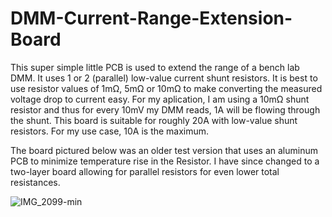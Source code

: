 # DMM-Current-Range-Extension-Board

This super simple little PCB is used to extend the range of a bench lab DMM. It uses 1 or 2 (parallel) low-value current shunt resistors. It is best to use resistor values of 1mΩ, 5mΩ or 10mΩ to make converting the measured voltage drop to current easy. For my aplication, I am using a 10mΩ shunt resistor and thus for every 10mV my DMM reads, 1A will be flowing through the shunt. This board is suitable for roughly 20A with low-value shunt resistors. For my use case, 10A is the maximum. 

The board pictured below was an older test version that uses an aluminum PCB to minimize temperature rise in the Resistor. I have since changed to a two-layer board allowing for parallel resistors for even lower total resistances. 

![IMG_2099-min](https://user-images.githubusercontent.com/11001357/168540110-101cfef7-ccad-44c5-8083-dce8a8de08a4.png)
